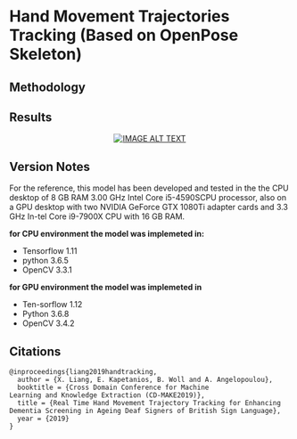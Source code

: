 # Hand Movement Trajectories Tracking (Based on OpenPose Skeleton)
## Methodology



## Results
<div align="center">
  <a href="https://youtu.be/dDDbRsdWtpk?t=6"><img src="https://img.youtube.com/vi/dDDbRsdWtpk/hqdefault.jpg" alt="IMAGE ALT TEXT"></a>
</div>


## Version Notes
For the reference, this model has been developed and tested in the the CPU desktop of  8 GB RAM 3.00 GHz Intel Core i5-4590SCPU  processor, also on a GPU desktop with two NVIDIA GeForce GTX 1080Ti adapter cards and 3.3 GHz In-tel Core i9-7900X CPU with 16 GB RAM. 

**for CPU environment the model was implemeted in:**
- Tensorflow 1.11
- python 3.6.5
- OpenCV 3.3.1   

**for GPU environment the model was implemeted in**
- Ten-sorflow 1.12
- Python 3.6.8
- OpenCV 3.4.2 

## Citations
```
@inproceedings{liang2019handtracking,
  author = {X. Liang, E. Kapetanios, B. Woll and A. Angelopoulou},
  booktitle = {Cross Domain Conference for Machine
Learning and Knowledge Extraction (CD-MAKE2019)},
  title = {Real Time Hand Movement Trajectory Tracking for Enhancing
Dementia Screening in Ageing Deaf Signers of British Sign Language},
  year = {2019}
}
```
